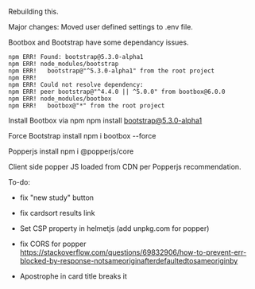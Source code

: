 Rebuilding this. 

Major changes: 
Moved user defined settings to .env file.



Bootbox and Bootstrap have some dependancy issues. 

```
npm ERR! Found: bootstrap@5.3.0-alpha1
npm ERR! node_modules/bootstrap
npm ERR!   bootstrap@"^5.3.0-alpha1" from the root project
npm ERR!
npm ERR! Could not resolve dependency:
npm ERR! peer bootstrap@"^4.4.0 || ^5.0.0" from bootbox@6.0.0
npm ERR! node_modules/bootbox
npm ERR!   bootbox@"*" from the root project
```


Install Bootbox via npm
npm install bootstrap@5.3.0-alpha1

Force Bootstrap install
npm i bootbox --force

Popperjs install
npm i @popperjs/core

Client side popper JS loaded from CDN per Popperjs recommendation.


To-do: 
- fix "new study" button
- fix cardsort results link
- Set CSP property in helmetjs (add unpkg.com for popper)
- fix CORS for popper https://stackoverflow.com/questions/69832906/how-to-prevent-err-blocked-by-response-notsameoriginafterdefaultedtosameoriginby

- Apostrophe in card title breaks it

